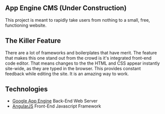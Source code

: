 ## App Engine CMS (Under Construction)

This project is meant to rapidly take users from nothing to a small, free, functioning website.

## The Killer Feature

There are a lot of frameworks and boilerplates that have merit.  The feature that makes this one stand out from the crowd is it's integrated front-end code editor.  That means changes to the the HTML and CSS appear instantly site-wide, as they are typed in the browser.  This provides constant feedback while editing the site.  It is an amazing way to work.

## Technologies
+ [Google App Engine](https://developers.google.com/appengine/docs/python/) Back-End Web Server
+ [AngularJS](http://angularjs.org/) Front-End Javascript Framework
